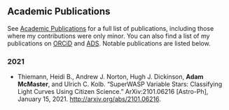 ## Academic Publications

See [Academic Publications](/publications/) for a full list of publications, including those where my contributions were only minor. You can also find a list of my publications on [ORCiD](https://orcid.org/0000-0002-4785-7867) and [ADS](https://ui.adsabs.harvard.edu/search/q=orcid%3A%220000-0002-4785-7867%22&sort=date%20desc%2C%20bibcode%20desc&p_=0). Notable publications are listed below.

### 2021

* Thiemann, Heidi B., Andrew J. Norton, Hugh J. Dickinson, __Adam McMaster__, and Ulrich C. Kolb. “SuperWASP Variable Stars: Classifying Light Curves Using Citizen Science.” ArXiv:2101.06216 [Astro-Ph], January 15, 2021. <http://arxiv.org/abs/2101.06216>.
